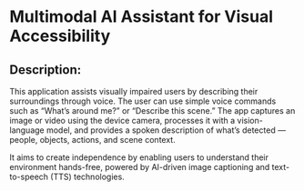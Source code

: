 # Multimodal AI Assistant for Visual Accessibility

## Description:
This application assists visually impaired users by describing their surroundings through voice. The user can use simple voice commands such as “What’s around me?” or “Describe this scene.” The app captures an image or video using the device camera, processes it with a vision-language model, and provides a spoken description of what’s detected — people, objects, actions, and scene context.

It aims to create independence by enabling users to understand their environment hands-free, powered by AI-driven image captioning and text-to-speech (TTS) technologies.
